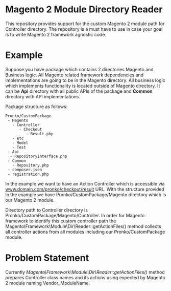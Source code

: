 # Magento 2 Module Directory Reader
This repository provides support for the custom Magento 2 module path for Controller directory. The repository is a must have to use in case your goal is to write Magento 2 framework agnostic code.

# Example
Suppose you have package which contains 2 directories Magento and Business logic. All Magento related framework dependencies and implementations are going to be in the Magento directory. All business logic which implements functionality is located outside of Magento directory. It can be **Api** directory with all public APIs of the package and **Common** directory with API implementations.

Package structure as follows:

```
Pronko/CustomPackage
 - Magento
   - Controller
      - Checkout
         - Result.php
   - etc
   - Model
   - Test
 - Api
  - RepositoryInterface.php
 - Common
   - Repository.php
 - composer.json
 - registration.php
 ```
 
In the example we want to have an Action Controller which is accessible via www.domain.com/pronko/checkout/result URL. With the structure provided in the example we have Pronko/CustomPackage/Magento directory which is our Magento 2 module.

Directory path to Controller directory is Pronko/CustomPackage/Magento/Controller. In order for Magento framework to identify this custom controller path the Magento\Framework\Module\Dir\Reader::getActionFiles() method collects all controller actions from all modules including our Pronko/CustomPackage module.

# Problem Statement

Currently _Magento\Framework\Module\Dir\Reader::getActionFiles()_ method prepares Controller class names and its actions using expected by Magento 2 module naming Vendor_ModuleName.

